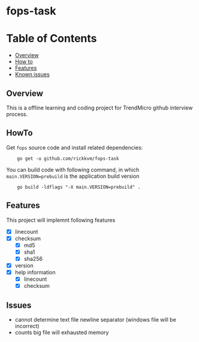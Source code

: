 # fops-task

# Table of Contents

- [Overview](#Overview)
- [How to](##Howto)
- [Features](##Features)
- [Known issues](##Issues)

## Overview
This is a offline learning and coding project for TrendMicro github interview process.

## HowTo
Get `fops` source code and install related dependencies:

        go get -u github.com/rickkvm/fops-task

You can build code with following command, in which `main.VERSION=prebuild` is the application build version

        go build -ldflags "-X main.VERSION=prebuild" .


## Features
This project will implemnt following features  
- [x] linecount  
- [x] checksum
  * [x] md5
  * [x] sha1
  * [x] sha256
- [x] version
- [x] help information
  * [x] linecount
  * [x] checksum

## Issues
* cannot determine text file newline separator (windows file will be incorrect)
* counts big file will exhausted memory
